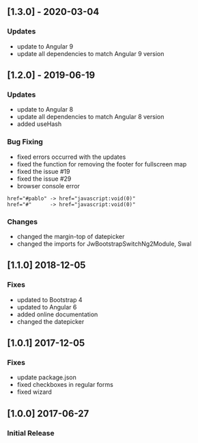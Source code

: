 ## [1.3.0] - 2020-03-04

### Updates

-   update to Angular 9
-   update all dependencies to match Angular 9 version

## [1.2.0] - 2019-06-19

### Updates

-   update to Angular 8
-   update all dependencies to match Angular 8 version
-   added useHash

### Bug Fixing

-   fixed errors occurred with the updates
-   fixed the function for removing the footer for fullscreen map
-   fixed the issue #19
-   fixed the issue #29
-   browser console error

```
href="#pablo" -> href="javascript:void(0)"
href="#"      -> href="javascript:void(0)"
```

### Changes

-   changed the margin-top of datepicker
-   changed the imports for JwBootstrapSwitchNg2Module, Swal

## [1.1.0] 2018-12-05

### Fixes

-   updated to Bootstrap 4
-   updated to Angular 6
-   added online documentation
-   changed the datepicker

## [1.0.1] 2017-12-05

### Fixes

-   update package.json
-   fixed checkboxes in regular forms
-   fixed wizard

## [1.0.0] 2017-06-27

### Initial Release

